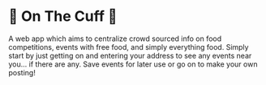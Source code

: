 # :hamburger: On The Cuff :pizza:
A web app which aims to centralize crowd sourced info on food competitions, events with free food, and simply everything food. Simply start by just getting on and entering your address to see any events near you... if there are any. Save events for later use or go on to make your own posting!
